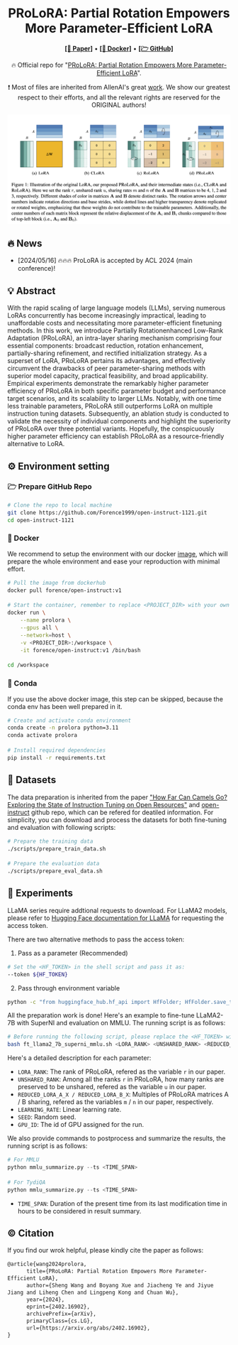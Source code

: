 <h1 align="center">
<!-- <img src="./logo.png" width="100" alt="Symbol-LLM" /> -->
<br>
PRoLoRA: Partial Rotation Empowers More Parameter-Efficient LoRA
</h1>


<p align="center">
  <a href="https://arxiv.org/abs/2402.16902"><b>[📄 Paper]</b></a> •
  <a href="https://hub.docker.com/r/forence/open-instruct"><b>[🐳 Docker]</b></a> •
  <a href="https://github.com/Forence1999/PRoLoRA"><b>[🗁 GitHub]</b></a>
</p>

<p align="center">
🔥 Official repo for "<a href="https://arxiv.org/abs/2402.16902" target="_blank">PRoLoRA: Partial Rotation Empowers More Parameter-Efficient LoRA</a>".
</p>
<p align="center">
❗️ Most of files are inherited from AllenAI's great <a href="https://github.com/allenai/open-instruct" target="_blank">work</a>. We show our greatest respect to their efforts, and all the relevant rights are reserved for the ORIGINAL authors!
</p>

<p align="center">
  <img src="images/ProLoRA.png" alt="ProLoRA_img" style="max-width: 100%; height: auto;" />
</p>


## 🔥 News
- [2024/05/16] 🔥🔥🔥 ProLoRA is accepted by ACL 2024 (main conference)!


## 💡 Abstract
With the rapid scaling of large language models (LLMs), serving numerous LoRAs concurrently has become increasingly impractical, leading to unaffordable costs and necessitating more parameter-efficient finetuning methods. In this work, we introduce Partially Rotationenhanced Low-Rank Adaptation (PRoLoRA), an intra-layer sharing mechanism comprising four essential components: broadcast reduction, rotation enhancement, partially-sharing refinement, and rectified initialization strategy. As a superset of LoRA, PRoLoRA pertains its advantages, and effectively circumvent the drawbacks of peer parameter-sharing methods with superior model capacity, practical feasibility, and broad applicability. Empirical experiments demonstrate the remarkably higher parameter efficiency of PRoLoRA in both specific parameter budget and performance target scenarios, and its scalability to larger LLMs. Notably, with one time less trainable parameters, PRoLoRA still outperforms LoRA on multiple instruction tuning datasets. Subsequently, an ablation study is conducted to validate the necessity of individual components and highlight the superiority of PRoLoRA over three potential variants. Hopefully, the conspicuously higher parameter efficiency can establish PRoLoRA as a resource-friendly alternative to LoRA.

<!-- ## 🚀 -->

## ⚙️ Environment setting

### 🗁 Prepare GitHub Repo
```bash
# Clone the repo to local machine
git clone https://github.com/Forence1999/open-instruct-1121.git
cd open-instruct-1121
```


### 🐳 Docker

We recommend to setup the environment with our docker [image](https://hub.docker.com/r/forence/open-instruct), which will prepare the whole environment and ease your reproduction with minimal effort.

```bash
# Pull the image from dockerhub
docker pull forence/open-instruct:v1

# Start the container, remember to replace <PROJECT_DIR> with your own project directory
docker run \
    --name prolora \
    --gpus all \
    --network=host \
    -v <PROJECT_DIR>:/workspace \
    -it forence/open-instruct:v1 /bin/bash

cd /workspace
```

### 🐍 Conda
If you use the above docker image, this step can be skipped, because the conda env has been well prepared in it.
```bash
# Create and activate conda environment
conda create -n prolora python=3.11
conda activate prolora

# Install required dependencies
pip install -r requirements.txt
```

## 📜 Datasets
The data preparation is inherited from the paper ["How Far Can Camels Go? Exploring the State of Instruction Tuning on Open Resources"](https://arxiv.org/abs/2306.04751) and  [open-instruct](https://github.com/allenai/open-instruct.git) github repo, which can be refered for deatiled information. For simplicity, you can download and process the datasets for both fine-tuning and evaluation with following scripts:

```bash
# Prepare the training data
./scripts/prepare_train_data.sh

# Prepare the evaluation data
./scripts/prepare_eval_data.sh
```

<!-- Benchmark for evaluation includes:
- [MMLU](https://github.com/hendrycks/test)
- [Grade School Math (GSM)](https://github.com/openai/grade-school-math)
- [Big-Bench Hard (BBH)](https://github.com/suzgunmirac/BIG-Bench-Hard/tree/main)
- [TydiQA](https://github.com/google-research-datasets/tydiqa)
- [Codex HumanEval](https://github.com/openai/human-eval/tree/master) -->


## 📃 Experiments

LLaMA series require addtional requests to download. For LLaMA2 models, please refer to [Hugging Face documentation for LLaMA](https://huggingface.co/docs/transformers/model_doc/llama2) for requesting the access token.

There are two alternative methods to pass the access token:
1. Pass as a parameter (Recommended)
  ```bash
  # Set the <HF_TOKEN> in the shell script and pass it as:
  --token ${HF_TOKEN}
  ```
2. Pass through environment variable
  ```bash
  python -c "from huggingface_hub.hf_api import HfFolder; HfFolder.save_token(<HF_TOKEN>)"
  ```

All the preparation work is done! Here's an example to fine-tune LLaMA2-7B with SuperNI and evaluation on MMLU. The running script is as follows:

```bash
# Before running the following script, please replace the <HF_TOKEN> with your own huggingface token
bash ft_llama2_7b_superni_mmlu.sh <LORA_RANK> <UNSHARED_RANK> <REDUCED_LORA_A_X> <REDUCED_LORA_B_X> <LEARNING_RATE> <SEED> <GPU_ID>
```

Here's a detailed description for each parameter:
- `LORA_RANK`: The rank of PRoLoRA, refered as the variable `r` in our paper.
- `UNSHARED_RANK`: Among all the ranks `r` in PRoLoRA, how many ranks are preserved to be unshared, refered as the variable `u` in our paper.
- `REDUCED_LORA_A_X / REDUCED_LORA_B_X`: Multiples of PRoLoRA matrices A / B sharing, refered as the variables `m` / `n` in our paper, respectively.
- `LEARNING_RATE`: Linear learning rate.
- `SEED`: Random seed.
- `GPU_ID`: The id of GPU assigned for the run.

We also provide commands to postprocess and summarize the results, the running script is as follows:

```python
# For MMLU
python mmlu_summarize.py --ts <TIME_SPAN>

# For TydiQA
python mmlu_summarize.py --ts <TIME_SPAN>
```
- `TIME_SPAN`: Duration of the present time from its last modification time in hours to be considered in result summary.


## © Citation

If you find our wrok helpful, please kindly cite the paper as follows:
```
@article{wang2024prolora,
      title={PRoLoRA: Partial Rotation Empowers More Parameter-Efficient LoRA}, 
      author={Sheng Wang and Boyang Xue and Jiacheng Ye and Jiyue Jiang and Liheng Chen and Lingpeng Kong and Chuan Wu},
      year={2024},
      eprint={2402.16902},
      archivePrefix={arXiv},
      primaryClass={cs.LG},
      url={https://arxiv.org/abs/2402.16902}, 
}
```